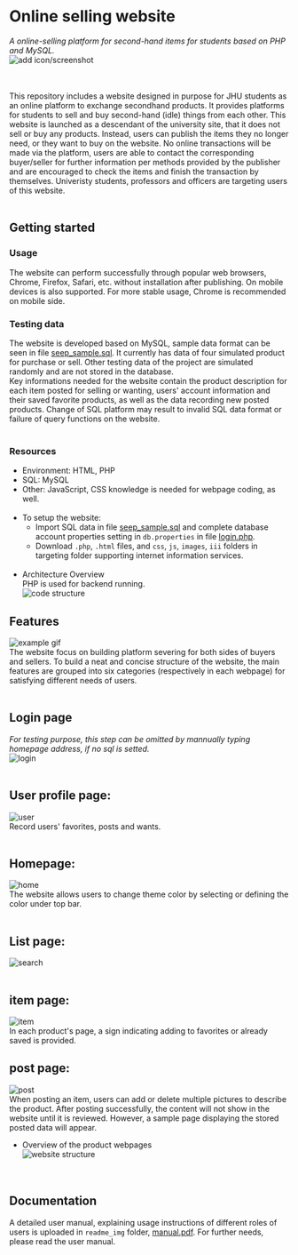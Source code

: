 # Online selling website
*A online-selling platform for second-hand items for students based on PHP and MySQL.*  
![add icon/screenshot](images/logo1.jpg)  
<br/><br/>

This repository includes a website designed in purpose for JHU students as an online platform to exchange secondhand products. It provides platforms for students to sell and buy second-hand (idle) things from each other. This website is launched as a descendant of the university site, that it does not sell or buy any products. Instead, users can publish the items they no longer need, or they want to buy on the website. No online transactions will be made via the platform, users are able to contact the corresponding buyer/seller for further information per methods provided by the publisher and are encouraged to check the items and finish the transaction by themselves. Univeristy students, professors and officers are targeting users of this website.
<br/><br/>

## Getting started

### Usage
The website can perform successfully through popular web browsers, Chrome, Firefox, Safari, etc. without installation after publishing. On mobile devices is also supported. For more stable usage, Chrome is recommended on mobile side.
<br/>

### Testing data
The website is developed based on MySQL, sample data format can be seen in file [seep_sample.sql](seep_sample.sql). It currently has data of four simulated product for purchase or sell. Other testing data of the project are simulated randomly and are not stored in the database. 
<br/>
Key informations needed for the website contain the product description for each item posted for selling or wanting, users' account information and their saved favorite products, as well as the data recording new posted products. 
Change of SQL platform may result to invalid SQL data format or failure of query functions on the website.
<br/><br/>

### Resources  
  - Environment: HTML, PHP  
  - SQL: MySQL  
  - Other: JavaScript, CSS knowledge is needed for webpage coding, as well.  
    <br/>
  - To setup the website:
    - Import SQL data in file [seep_sample.sql](seep_sample.sql) and complete database account properties setting in `db.properties` in file [login.php](login.php).  
    - Download `.php`, `.html` files, and `css`, `js`, `images`, `iii` folders in targeting folder supporting internet information services.  
    <br/>
  - Architecture Overview  
    PHP is used for backend running.  
    ![code structure](readme_img/structure1.png)  


## Features

![example gif](readme_img/XXXXXXXXXXXXX)  
The website focus on building platform severing for both sides of buyers and sellers. To build a neat and concise structure of the website, the main features are grouped into six categories (respectively in each webpage) for satisfying different needs of users.  
<br/>

## Login page
*For testing purpose, this step can be omitted by mannually typing homepage address, if no sql is setted.*  
![login](readme_img/login1.png)  
<br/>

## User profile page:
![user](readme_img/user1.png)  
Record users' favorites, posts and wants.  
<br/>

## Homepage:
![home](readme_img/home1.png)  
The website allows users to change theme color by selecting or defining the color under top bar.  
<br/>

## List page:
![search](readme_img/search1.png)  
<br/>

## item page:
![item](readme_img/item1.png)  
In each product's page, a sign indicating adding to favorites or already saved is provided.
<br/>

## post page:
![post](readme_img/post1.png)  
When posting an item, users can add or delete multiple pictures to describe the product. After posting successfully, the content will not show in the website until it is reviewed. However, a sample page displaying the stored posted data will appear.
<br/>

- Overview of the product webpages  
  ![website structure](readme_img/structure2.png)  
<br/><br/>

## Documentation

A detailed user manual, explaining usage instructions of different roles of users is uploaded in `readme_img` folder, [manual.pdf](/readme_img/manual.pdf). For further needs, please read the user manual.   
<br/>
